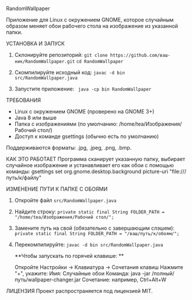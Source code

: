 RandomWallpaper

Приложение для Linux с окружением GNOME, которое случайным образом меняет обои рабочего стола на изображение из указанной папки.

УСТАНОВКА И ЗАПУСК

1. Склонируйте репозиторий:
   ```git clone https://github.com/ваш-ник/RandomWallpaper.git```
   ```cd RandomWallpaper```

2. Скомпилируйте исходный код:
   ```javac -d bin src/RandomWallpaper.java```

3. Запустите приложение:
  ``` java -cp bin RandomWallpaper```

ТРЕБОВАНИЯ
- Linux с окружением GNOME (проверено на GNOME 3+)
- Java 8 или выше
- Папка с изображениями (по умолчанию: /home/tea/Изображения/Рабочий стол/)
- Доступ к команде gsettings (обычно есть по умолчанию)

Поддерживаются форматы: .jpg, .jpeg, .png, .bmp.

КАК ЭТО РАБОТАЕТ
Программа сканирует указанную папку, выбирает случайное изображение и устанавливает его как обои с помощью команды:
  gsettings set org.gnome.desktop.background picture-uri "file:///путь/к/файлу"

ИЗМЕНЕНИЕ ПУТИ К ПАПКЕ С ОБОЯМИ
1. Откройте файл ```src/RandomWallpaper.java```
2. Найдите строку:
     ```private static final String FOLDER_PATH = "/home/tea/Изображения/Рабочий стол/";```
3. Замените путь на свой (обязательно с завершающим слэшем):
    ``` private static final String FOLDER_PATH = "/ваш/путь/к/обоям/";```
4. Перекомпилируйте:
     ```javac -d bin src/RandomWallpaper.java```

   
   **Чтобы запускать по горячей клавише: **

    Откройте Настройки → Клавиатура → Сочетания клавиш
    Нажмите "+", укажите:
       Имя: Случайные обои
       Команда: java -jar /полный/путь/wallpaper-changer.jar
       Сочетание: например, Ctrl+Alt+W
     

ЛИЦЕНЗИЯ
Проект распространяется под лицензией MIT.
